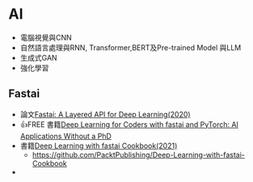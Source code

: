 # AI
- 電腦視覺與CNN
- 自然語言處理與RNN, Transformer,BERT及Pre-trained Model 與LLM
- 生成式GAN
- 強化學習

## Fastai
- 論文[Fastai: A Layered API for Deep Learning(2020)](https://www.mdpi.com/2078-2489/11/2/108)
- 👍FREE 書籍[Deep Learning for Coders with fastai and PyTorch: AI Applications Without a PhD](https://course.fast.ai/Resources/book.html)
- 書籍[Deep Learning with fastai Cookbook(2021)](https://learning.oreilly.com/library/view/deep-learning-with/9781800208100/)
  - https://github.com/PacktPublishing/Deep-Learning-with-fastai-Cookbook
- 
